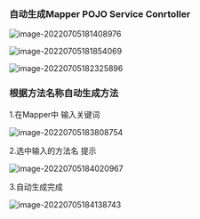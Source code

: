 ### 自动生成Mapper POJO Service  Conrtoller

![image-20220705181408976](https://tva1.sinaimg.cn/large/e6c9d24egy1h3w7tggyrjj21x80u0djy.jpg)

![image-20220705181854069](https://tva1.sinaimg.cn/large/e6c9d24egy1h3w7yduy5dj21wd0u0gqd.jpg)

![image-20220705182325896](https://tva1.sinaimg.cn/large/e6c9d24egy1h3w833r6waj22j00swdkx.jpg)



### 根据方法名称自动生成方法

1.在Mapper中 输入关键词

![image-20220705183808754](https://tva1.sinaimg.cn/large/e6c9d24egy1h3w8zze9llj22g00k2tcy.jpg)

2.选中输入的方法名 提示

![image-20220705184020967](https://tva1.sinaimg.cn/large/e6c9d24egy1h3w8ksfc0tj21i80883z9.jpg)

3.自动生成完成

![image-20220705184138743](https://tva1.sinaimg.cn/large/e6c9d24egy1h3w8m1oexkj21h409m763.jpg)